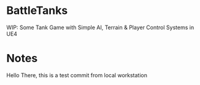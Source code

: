 # BattleTanks
WIP: Some Tank Game with Simple AI, Terrain &amp; Player Control Systems in UE4

# Notes
Hello There, this is a test commit from local workstation
